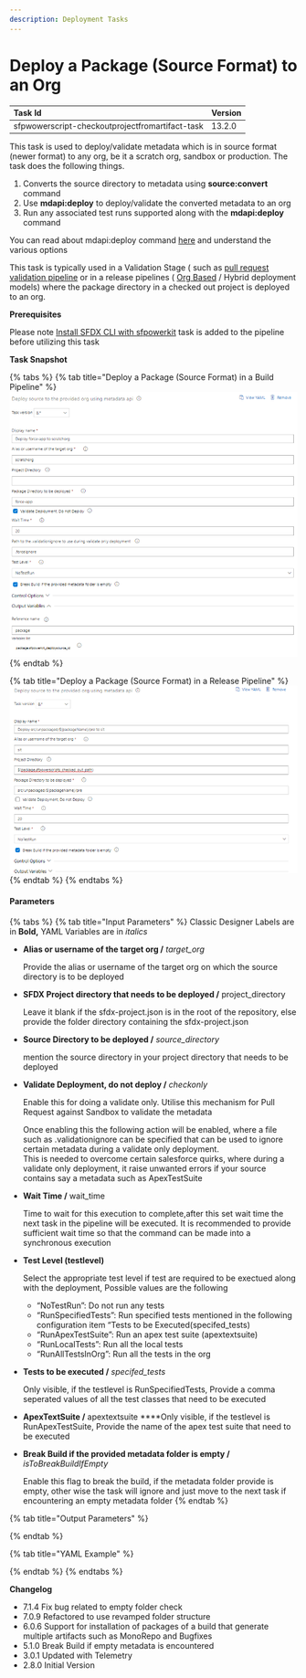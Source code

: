 ```yaml
---
description: Deployment Tasks
---
```


# Deploy a Package \(Source Format\) to an Org

| Task Id | Version |
| :--- | :--- |
| sfpwowerscript-checkoutprojectfromartifact-task | 13.2.0 |

This task is used to deploy/validate metadata which is in source format \(newer format\) to any org, be it a scratch org, sandbox or production. The task does the following things.

1. Converts the source directory to metadata using **source:convert** command
2. Use **mdapi:deploy** to deploy/validate the converted metadata to an org
3. Run any associated test runs supported along with the **mdapi:deploy** command

You can read about mdapi:deploy command [here](https://developer.salesforce.com/docs/atlas.en-us.sfdx_cli_reference.meta/sfdx_cli_reference/cli_reference_force_mdapi.htm) and understand the various options

This task is typically used in a Validation Stage \( such as [pull request validation pipeline](../../pipelines/pull-request-validation-using-scratch-org.md) or in a release pipelines \(  [Org Based](../../pipelines/org-based-development-model/release-pipeline-org-development.md) / Hybrid  deployment models\) where the  package directory in a checked out project is deployed to an org.

**Prerequisites**

Please note [Install SFDX CLI with sfpowerkit](../utility-tasks/install-sfdx-cli-with-sfpowerkit.md)  task is added to the pipeline before utilizing this task

**Task Snapshot**

{% tabs %}
{% tab title="Deploy a Package \(Source Format\) in  a Build Pipeline" %}
![Deploy a package directory to a scratch org in a build pipeline](../../../.gitbook/assets/deploy-source-to-org-in-a-build-pipeline.png)
{% endtab %}

{% tab title="Deploy a Package \(Source Format\) in a Release Pipeline" %}
![Deploy a Package Directory to a Sandbox in Release Pipeline ](../../../.gitbook/assets/deploy-source-to-org-in-a-release-pipeline.png)
{% endtab %}
{% endtabs %}

#### **P**arameters

{% tabs %}
{% tab title="Input Parameters" %}
Classic Designer Labels are in **Bold,**  YAML Variables are in _italics_

* **Alias or username of the target org  /** _target\_org_

  Provide the alias or username of the target org  on which the source directory is to be deployed

* **SFDX Project directory that needs to be deployed  /** project\_directory

  Leave it blank if the sfdx-project.json is in the root of the repository, else provide the folder directory containing the sfdx-project.json

* **Source Directory to be deployed  /** _source\_directory_

  mention the source directory in your project directory that needs to be deployed

* **Validate Deployment, do not deploy /**  _checkonly_

  Enable this for doing a validate only. Utilise this mechanism for Pull Request against Sandbox to validate the metadata

  Once enabling this the following action will be enabled, where a file such as .validationignore can be specified that can be used to ignore certain metadata during a validate only deployment.  
  This is needed to overcome certain salesforce quirks, where during a validate only deployment, it raise unwanted errors if your source contains say a metadata such as ApexTestSuite

* **Wait Time  /** wait\_time

  Time to wait for this execution to complete,after this set wait time  the next task in the pipeline will be executed. It is recommended to provide sufficient wait time so that the command can be made into a synchronous execution

* **Test Level \(testlevel\)**

  Select the appropriate test level if test are required to be exectued along with the deployment, Possible values are the following

  * “NoTestRun”: Do not run any tests
  * “RunSpecifiedTests”: Run specified tests mentioned in the following configuration item “Tests to be Executed\(specifed\_tests\)
  * “RunApexTestSuite”: Run an apex test suite \(apextextsuite\)
  * “RunLocalTests”: Run all the local tests
  * “RunAllTestsInOrg”: Run all the tests in the org

* **Tests to be executed  /** _specifed\_tests_

  Only visible, if the testlevel is RunSpecifiedTests, Provide a comma seperated values of all the test classes that need to be executed

* **ApexTextSuite  /** apextextsuite  ****Only visible, if the testlevel is RunApexTestSuite, Provide the name of the apex test suite that need to be executed
* **Break Build if the provided metadata folder is empty /** _isToBreakBuildIfEmpty_  

  Enable this flag to break the build, if the metadata folder provide is empty, other wise the task will ignore and just move to the next task if encountering an empty metadata folder
{% endtab %}

{% tab title="Output Parameters" %}

{% endtab %}

{% tab title="YAML Example" %}

{% endtab %}
{% endtabs %}

**Changelog**

* 7.1.4 Fix bug related to empty folder check
* 7.0.9 Refactored to use revamped folder structure
* 6.0.6 Support for installation of packages of a build that generate multiple artifacts such as MonoRepo and Bugfixes
* 5.1.0 Break Build if empty metadata is encountered
* 3.0.1 Updated with Telemetry
* 2.8.0 Initial Version

